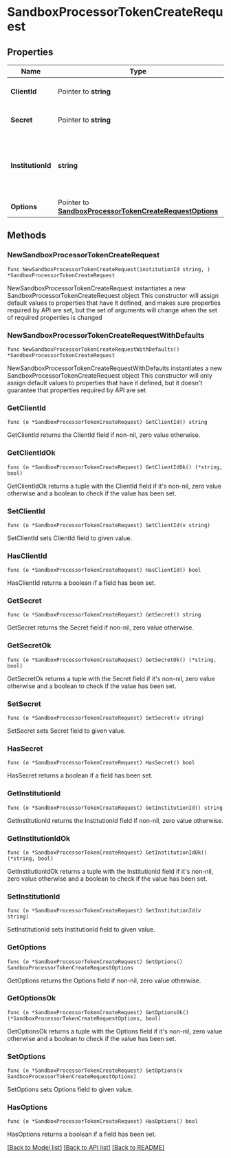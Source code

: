 # SandboxProcessorTokenCreateRequest

## Properties

Name | Type | Description | Notes
------------ | ------------- | ------------- | -------------
**ClientId** | Pointer to **string** | Your Plaid API &#x60;client_id&#x60;. | [optional] 
**Secret** | Pointer to **string** | Your Plaid API &#x60;secret&#x60;. | [optional] 
**InstitutionId** | **string** | The ID of the institution the Item will be associated with | 
**Options** | Pointer to [**SandboxProcessorTokenCreateRequestOptions**](SandboxProcessorTokenCreateRequestOptions.md) |  | [optional] 

## Methods

### NewSandboxProcessorTokenCreateRequest

`func NewSandboxProcessorTokenCreateRequest(institutionId string, ) *SandboxProcessorTokenCreateRequest`

NewSandboxProcessorTokenCreateRequest instantiates a new SandboxProcessorTokenCreateRequest object
This constructor will assign default values to properties that have it defined,
and makes sure properties required by API are set, but the set of arguments
will change when the set of required properties is changed

### NewSandboxProcessorTokenCreateRequestWithDefaults

`func NewSandboxProcessorTokenCreateRequestWithDefaults() *SandboxProcessorTokenCreateRequest`

NewSandboxProcessorTokenCreateRequestWithDefaults instantiates a new SandboxProcessorTokenCreateRequest object
This constructor will only assign default values to properties that have it defined,
but it doesn't guarantee that properties required by API are set

### GetClientId

`func (o *SandboxProcessorTokenCreateRequest) GetClientId() string`

GetClientId returns the ClientId field if non-nil, zero value otherwise.

### GetClientIdOk

`func (o *SandboxProcessorTokenCreateRequest) GetClientIdOk() (*string, bool)`

GetClientIdOk returns a tuple with the ClientId field if it's non-nil, zero value otherwise
and a boolean to check if the value has been set.

### SetClientId

`func (o *SandboxProcessorTokenCreateRequest) SetClientId(v string)`

SetClientId sets ClientId field to given value.

### HasClientId

`func (o *SandboxProcessorTokenCreateRequest) HasClientId() bool`

HasClientId returns a boolean if a field has been set.

### GetSecret

`func (o *SandboxProcessorTokenCreateRequest) GetSecret() string`

GetSecret returns the Secret field if non-nil, zero value otherwise.

### GetSecretOk

`func (o *SandboxProcessorTokenCreateRequest) GetSecretOk() (*string, bool)`

GetSecretOk returns a tuple with the Secret field if it's non-nil, zero value otherwise
and a boolean to check if the value has been set.

### SetSecret

`func (o *SandboxProcessorTokenCreateRequest) SetSecret(v string)`

SetSecret sets Secret field to given value.

### HasSecret

`func (o *SandboxProcessorTokenCreateRequest) HasSecret() bool`

HasSecret returns a boolean if a field has been set.

### GetInstitutionId

`func (o *SandboxProcessorTokenCreateRequest) GetInstitutionId() string`

GetInstitutionId returns the InstitutionId field if non-nil, zero value otherwise.

### GetInstitutionIdOk

`func (o *SandboxProcessorTokenCreateRequest) GetInstitutionIdOk() (*string, bool)`

GetInstitutionIdOk returns a tuple with the InstitutionId field if it's non-nil, zero value otherwise
and a boolean to check if the value has been set.

### SetInstitutionId

`func (o *SandboxProcessorTokenCreateRequest) SetInstitutionId(v string)`

SetInstitutionId sets InstitutionId field to given value.


### GetOptions

`func (o *SandboxProcessorTokenCreateRequest) GetOptions() SandboxProcessorTokenCreateRequestOptions`

GetOptions returns the Options field if non-nil, zero value otherwise.

### GetOptionsOk

`func (o *SandboxProcessorTokenCreateRequest) GetOptionsOk() (*SandboxProcessorTokenCreateRequestOptions, bool)`

GetOptionsOk returns a tuple with the Options field if it's non-nil, zero value otherwise
and a boolean to check if the value has been set.

### SetOptions

`func (o *SandboxProcessorTokenCreateRequest) SetOptions(v SandboxProcessorTokenCreateRequestOptions)`

SetOptions sets Options field to given value.

### HasOptions

`func (o *SandboxProcessorTokenCreateRequest) HasOptions() bool`

HasOptions returns a boolean if a field has been set.


[[Back to Model list]](../README.md#documentation-for-models) [[Back to API list]](../README.md#documentation-for-api-endpoints) [[Back to README]](../README.md)


